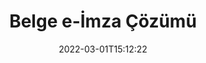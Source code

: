 ---
############################# Static ############################
layout: "product"
date: 2022-03-01T15:12:22
draft: false
#operation: 
#signaturetype: 
#fileformat: 
#productName: Java
lang: tr
#productCode: java
#otherformats: 
#breadcrumb: Put  signature on  for Java
product: "Signature"
product_tag: "signature"

############################# Head ############################
head_title: ".NET, Java, Bulut API'leri ve Çevrimiçi Belge İmza Uygulamaları"
head_description: ".NET, Java ve bulut tabanlı uygulamalar için hepsi bir arada belge e-imza çözümü edinin. Basit sürükle ve bırak özelliğini kullanarak yaygın belge biçimlerini çevrimiçi olarak imzalayın"

############################# Header ############################
title: "Belge e-İmza Çözümü"
description: "Programcılar ve son kullanıcılar için esnek API'lerimizi ve uygulama tabanlı çözümlerimizi kullanarak herhangi bir platformda dijital belgeleri ve görüntüleri imzalayın."

############################# APIs ###############################
apis:
  enable: true

  api:
    # api loop
    - title: "GroupDocs.Signature Yüksek Kod API'leri Dahildir"
      link: "/signature/"
      label: "Tüm Yüksek Kod API'lerini Görüntüleyin"
      api_product:
        # api_product loop
        - link: "/signature/net/"
          img_alt: "GroupDocs.Signature for .NET"
          image: "/signature/groupdocs-signature-net.png"
          product: "GroupDocs.Signature for"
          platform: ".NET"
          content: "En popüler dijital imza türlerini Microsoft Office, PDF, resimler ve .NET uygulamalarında diğer çeşitli biçimlere eklemek, aramak ve doğrulamak için yerel .NET API'si."

        # api_product loop
        - link: "/signature/java/"
          img_alt: "GroupDocs.Signature for Java"
          image: "/signature/groupdocs-signature-java.png"
          product: "GroupDocs.Signature for"
          platform: "Java"
          content: "Java uygulamalarını, JDK yüklü herhangi bir işletim sisteminde çok çeşitli belgeleri ve görüntüleri dijital olarak imzalamak için e-İmza özellikleriyle güçlendirin."

        # api_product loop
        - link: "/signature/nodejs-java/"
          img_alt: "GroupDocs.Signature for Node.js via Java"
          image: "/signature/groupdocs-signature-nodejs.png"
          product: "GroupDocs.Signature for"
          platform: "Node.js"
          content: "Node.js çözümümüz iş uygulamalarınızı dijital imzalamayla genişletir. Popüler belgelere ve görüntü formatlarına kolayca elektronik imza koyun."

    # api loop
    - title: "GroupDocs.Signature Düşük Kod API'leri Dahildir"
      link: "https://products.groupdocs.cloud/signature"
      label: "Tüm Düşük Kodlu API'leri Görüntüleyin"
      api_product:
        # api_product loop
        - link: "https://products.groupdocs.cloud/signature/curl"
          img_alt: "GroupDocs.Signature Cloud for cURL"
          image: "https://www.groupdocs.cloud/templates/groupdocscloud/images/sdk/272x272/groupdocs_signature-for-curl.png"
          product: "GroupDocs.Signature"
          platform: "Cloud for cURL"
          content: "PDF, Word, Excel ve resimler dahil olmak üzere tüm popüler belge formatlarında farklı imza türleri eklemek ve bunları değiştirmek için CURL RESTful belge imza API'si ile çalışın."

        # api_product loop
        - link: "https://products.groupdocs.cloud/signature/net"
          img_alt: "GroupDocs.Signature Cloud SDK for .NET"
          image: "https://www.groupdocs.cloud/templates/groupdocscloud/images/sdk/272x272/groupdocs_signature-for-net.png"
          product: "GroupDocs.Signature"
          platform: "Cloud SDK for .NET"
          content: ".NET uygulamaları içindeki çeşitli belge biçimlerinde dijital imzayı yönetmek için .NET SDK ile e-imza RESTful API'sini kolayca kullanın."

        # api_product loop
        - link: "https://products.groupdocs.cloud/signature/java"
          img_alt: "GroupDocs.Signature Cloud SDK for Java"
          image: "https://www.groupdocs.cloud/templates/groupdocscloud/images/sdk/272x272/groupdocs_signature-for-java.png"
          product: "GroupDocs.Signature"
          platform: "Cloud SDK for Java"
          content: "Java için özel olarak tasarlanmış belge imza SDK'sı ile java uygulamalarınızda gelişmiş belge imzalama özellikleri uygulayın."

    # api loop
    - title: "GroupDocs.Signature Kod Uygulamaları İçermez"
      link: "https://products.groupdocs.app/signature"
      label: "Tüm No Code Uygulamalarını Görüntüle"
      api_product:
        # api_product loop
        - link: "https://products.groupdocs.app/signature/total"
          img_alt: "GroupDocs.Signature Total"
          image: "https://www.aspose.cloud/templates/asposeapp/images/products/logo/aspose_signature-app.png"
          product: "GroupDocs.Signature"
          platform: "Total"
          content: "Microsoft Word, Excel, PowerPoint, Visio ve PDF dosyalarını metin, resim, Barkod veya QR-Kodu ile imzalayın."

        # api_product loop
        - link: "https://products.groupdocs.app/signature/docx"
          img_alt: "GroupDocs.Signature DOCX"
          image: "https://www.aspose.cloud/templates/groupdocsapp/images/products/logo/groupdocs_words-app.png"
          product: "GroupDocs.Signature"
          platform: "DOCX"
          content: "Word belgelerini doğrudan tarayıcınızdan ücretsiz olarak çevrimiçi olarak dijital olarak imzalayın."

        # api_product loop
        - link: "https://products.groupdocs.app/signature/pdf"
          img_alt: "GroupDocs.Signature PDF"
          image: "https://www.aspose.cloud/templates/groupdocsapp/images/products/logo/groupdocs_pdf-app.png"
          product: "GroupDocs.Signature"
          platform: "PDF"
          content: "Herhangi bir web tarayıcısından metin, resim veya barkod kullanarak PDF dosyalarını e-İmzalayın."

############################# Back to top ###############################
back_to_top:
  enable: true
---